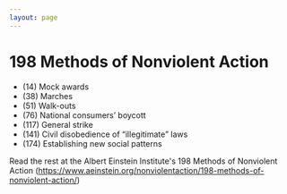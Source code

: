 ```yaml
---
layout: page
---
```


198 Methods of Nonviolent Action
=================


* (14) Mock awards
* (38) Marches
* (51) Walk-outs
* (76) National consumers’ boycott
* (117) General strike
* (141) Civil disobedience of “illegitimate” laws
* (174) Establishing new social patterns

Read the rest at the Albert Einstein Institute's 198 Methods of Nonviolent Action (https://www.aeinstein.org/nonviolentaction/198-methods-of-nonviolent-action/)
